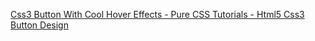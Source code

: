 [Css3 Button With Cool Hover Effects - Pure CSS Tutorials - Html5 Css3 Button Design](https://www.youtube.com/watch?v=4mGr0SfBGe8)